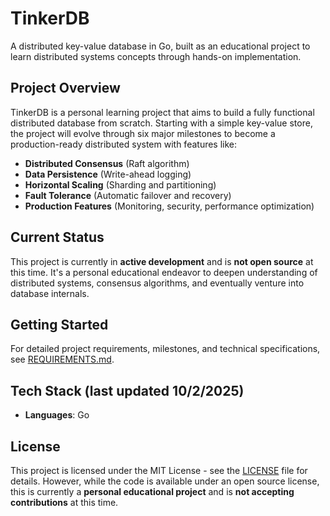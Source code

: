 # TinkerDB

A distributed key-value database in Go, built as an educational project to learn distributed systems concepts through hands-on implementation.

## Project Overview

TinkerDB is a personal learning project that aims to build a fully functional distributed database from scratch. Starting with a simple key-value store, the project will evolve through six major milestones to become a production-ready distributed system with features like:

- **Distributed Consensus** (Raft algorithm)
- **Data Persistence** (Write-ahead logging)
- **Horizontal Scaling** (Sharding and partitioning)
- **Fault Tolerance** (Automatic failover and recovery)
- **Production Features** (Monitoring, security, performance optimization)

## Current Status

This project is currently in **active development** and is **not open source** at this time. It's a personal educational endeavor to deepen understanding of distributed systems, consensus algorithms, and eventually venture into database internals.

## Getting Started

For detailed project requirements, milestones, and technical specifications, see [REQUIREMENTS.md](./REQUIREMENTS.md).

## Tech Stack (last updated 10/2/2025)

- **Languages**: Go

## License

This project is licensed under the MIT License - see the [LICENSE](LICENSE) file for details. However, while the code is available under an open source license, this is currently a **personal educational project** and is **not accepting contributions** at this time.
